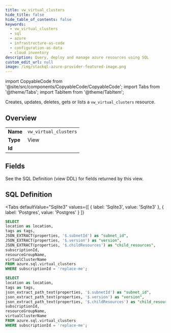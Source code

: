 ```yaml
--- 
title: vw_virtual_clusters
hide_title: false
hide_table_of_contents: false
keywords:
  - vw_virtual_clusters
  - sql
  - azure
  - infrastructure-as-code
  - configuration-as-data
  - cloud inventory
description: Query, deploy and manage azure resources using SQL
custom_edit_url: null
image: /img/stackql-azure-provider-featured-image.png
---
```


import CopyableCode from '@site/src/components/CopyableCode/CopyableCode';
import Tabs from '@theme/Tabs';
import TabItem from '@theme/TabItem';

Creates, updates, deletes, gets or lists a <code>vw_virtual_clusters</code> resource.

## Overview
<table><tbody>
<tr><td><b>Name</b></td><td><code>vw_virtual_clusters</code></td></tr>
<tr><td><b>Type</b></td><td>View</td></tr>
<tr><td><b>Id</b></td><td><CopyableCode code="azure.sql.vw_virtual_clusters" /></td></tr>
</tbody></table>

## Fields

See the SQL Definition (view DDL) for fields returned by this view.

## SQL Definition

<Tabs
defaultValue="Sqlite3"
values={[
{ label: 'Sqlite3', value: 'Sqlite3' },
{ label: 'Postgres', value: 'Postgres' }
]}
>
<TabItem value="Sqlite3">

```sql
SELECT
location as location,
tags as tags,
JSON_EXTRACT(properties, '$.subnetId') as "subnet_id",
JSON_EXTRACT(properties, '$.version') as "version",
JSON_EXTRACT(properties, '$.childResources') as "child_resources",
subscriptionId,
resourceGroupName,
virtualClusterName
FROM azure.sql.virtual_clusters
WHERE subscriptionId = 'replace-me';
```

</TabItem>
<TabItem value="Postgres">

```sql
SELECT
location as location,
tags as tags,
json_extract_path_text(properties, '$.subnetId') as "subnet_id",
json_extract_path_text(properties, '$.version') as "version",
json_extract_path_text(properties, '$.childResources') as "child_resources",
subscriptionId,
resourceGroupName,
virtualClusterName
FROM azure.sql.virtual_clusters
WHERE subscriptionId = 'replace-me';
```

</TabItem>
</Tabs>

